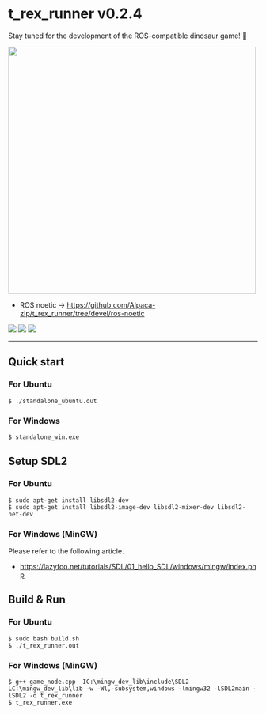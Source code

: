 # t_rex_runner v0.2.4

Stay tuned for the development of the ROS-compatible dinosaur game! :ghost:  

<img src="https://user-images.githubusercontent.com/84959376/222948883-bc049a28-dd4c-4685-b61b-c1c6f5b9c1af.gif" width="500px">

- ROS noetic -> https://github.com/Alpaca-zip/t_rex_runner/tree/devel/ros-noetic

[![](https://img.shields.io/badge/Ubuntu20.04%20build-passing-green?style=flat-square&logo=Ubuntu)](https://github.com/Alpaca-zip/t_rex_runner) [![](https://img.shields.io/badge/Windows11%20build-passing-green?style=flat-square&logo=Windows)](https://github.com/Alpaca-zip/t_rex_runner) [![](https://img.shields.io/badge/ROS%20noetic%20build-passing-green?style=flat-square&logo=ros)](https://github.com/Alpaca-zip/t_rex_runner/tree/devel/ros-noetic)
___
## Quick start
### For Ubuntu
```
$ ./standalone_ubuntu.out
```
### For Windows
```
$ standalone_win.exe
```

## Setup SDL2
### For Ubuntu
```
$ sudo apt-get install libsdl2-dev
$ sudo apt-get install libsdl2-image-dev libsdl2-mixer-dev libsdl2-net-dev
```
### For Windows (MinGW)
Please refer to the following article.  
- https://lazyfoo.net/tutorials/SDL/01_hello_SDL/windows/mingw/index.php

## Build & Run
### For Ubuntu
```
$ sudo bash build.sh
$ ./t_rex_runner.out
```
### For Windows (MinGW)
```
$ g++ game_node.cpp -IC:\mingw_dev_lib\include\SDL2 -LC:\mingw_dev_lib\lib -w -Wl,-subsystem,windows -lmingw32 -lSDL2main -lSDL2 -o t_rex_runner
$ t_rex_runner.exe
```
